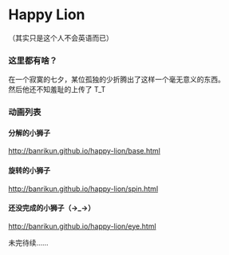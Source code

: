 # Happy Lion
（其实只是这个人不会英语而已）

### 这里都有啥？
在一个寂寞的七夕，某位孤独的少折腾出了这样一个毫无意义的东西。  
然后他还不知羞耻的上传了 T_T  

### 动画列表
#### 分解的小狮子
http://banrikun.github.io/happy-lion/base.html

#### 旋转的小狮子
http://banrikun.github.io/happy-lion/spin.html

#### 还没完成的小狮子（→_→）
http://banrikun.github.io/happy-lion/eye.html

未完待续……

